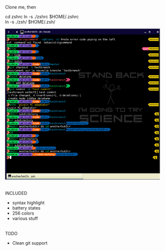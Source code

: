Clone me, then

cd zshrc
ln -s ./zshrc $HOME/.zshrc       
ln -s ./zsh/ $HOME/.zsh/ 

![A screenshot of what my .zshrc does](zsh.png)

######
INCLUDED

  * syntax highlight
  * battery states
  * 256 colors
  * various stuff

######
TODO

  * Clean git support


